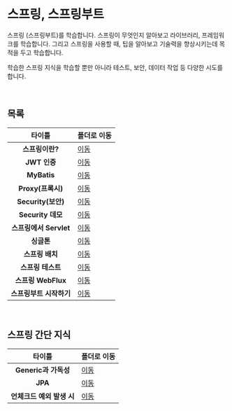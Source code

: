 # 스프링, 스프링부트
스프링 (스프링부트)를 학습합니다. 스프링이 무엇인지 알아보고 라이브러리, 프레임워크를 학습합니다. 그리고 스프링을 사용할 때, 팁을 알아보고 기술력을 향상시키는데 목적을 두고 학습합니다.   

학습한 스프링 지식을 학습할 뿐만 아니라 테스트, 보안, 데이터 작업 등 다양한 시도를 합니다.   

<br/>

## 목록
|타이틀|폴더로 이동|
|:---:|---|
|**스프링이란?**|[이동](https://github.com/Hschan2/EverythingAboutJava/tree/master/Spring%2C%20Springboot/aboutSpring)|
|**JWT 인증**|[이동](https://github.com/Hschan2/EverythingAboutJava/tree/master/Spring%2C%20Springboot/jwtcertification)|
|**MyBatis**|[이동](https://github.com/Hschan2/EverythingAboutJava/tree/master/Spring%2C%20Springboot/mybatis%20From%20Springboot)|
|**Proxy(프록시)**|[이동](https://github.com/Hschan2/EverythingAboutJava/tree/master/Spring%2C%20Springboot/proxy)|
|**Security(보안)**|[이동](https://github.com/Hschan2/EverythingAboutJava/tree/master/Spring%2C%20Springboot/security)|
|**Security 데모**|[이동](https://github.com/Hschan2/EverythingAboutJava/tree/master/Spring%2C%20Springboot/demospringbootsecurity)|
|**스프링에서 Servlet**|[이동](https://github.com/Hschan2/EverythingAboutJava/tree/master/Spring%2C%20Springboot/servletandspring)|
|**싱글톤**|[이동](https://github.com/Hschan2/EverythingAboutJava/tree/master/Spring%2C%20Springboot/singleton)|
|**스프링 배치**|[이동](https://github.com/Hschan2/EverythingAboutJava/tree/master/Spring%2C%20Springboot/SpringBatch)|
|**스프링 테스트**|[이동](https://github.com/Hschan2/EverythingAboutJava/tree/master/Spring%2C%20Springboot/SpringTest)|
|**스프링 WebFlux**|[이동](https://github.com/Hschan2/EverythingAboutJava/tree/master/Spring%2C%20Springboot/SpringWebflux)|
|**스프링부트 시작하기**|[이동](https://github.com/Hschan2/EverythingAboutJava/tree/master/Spring%2C%20Springboot/startStringboot)|

<br/>

## 스프링 간단 지식
|타이틀|폴더로 이동|
|:---:|---|
|**Generic과 가독성**|[이동](https://github.com/Hschan2/EverythingAboutJava/blob/master/Spring%2C%20Springboot/Generic%EA%B3%BC%20%EA%B0%80%EB%8F%85%EC%84%B1.md)|
|**JPA**|[이동](https://github.com/Hschan2/EverythingAboutJava/blob/master/Spring%2C%20Springboot/JPA.md)|
|**언체크드 예외 발생 시**|[이동](https://github.com/Hschan2/EverythingAboutJava/blob/master/Spring%2C%20Springboot/%EC%96%B8%EC%B2%B4%ED%81%AC%EB%93%9C%20%EC%98%88%EC%99%B8%20%EB%B0%9C%EC%83%9D%20%EC%8B%9C.md)|